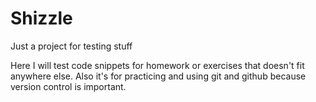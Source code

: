# Shizzle
Just a project for testing stuff

Here I will test code snippets for homework or exercises that doesn't fit anywhere else. Also it's for practicing and using git and github because version control is important.
